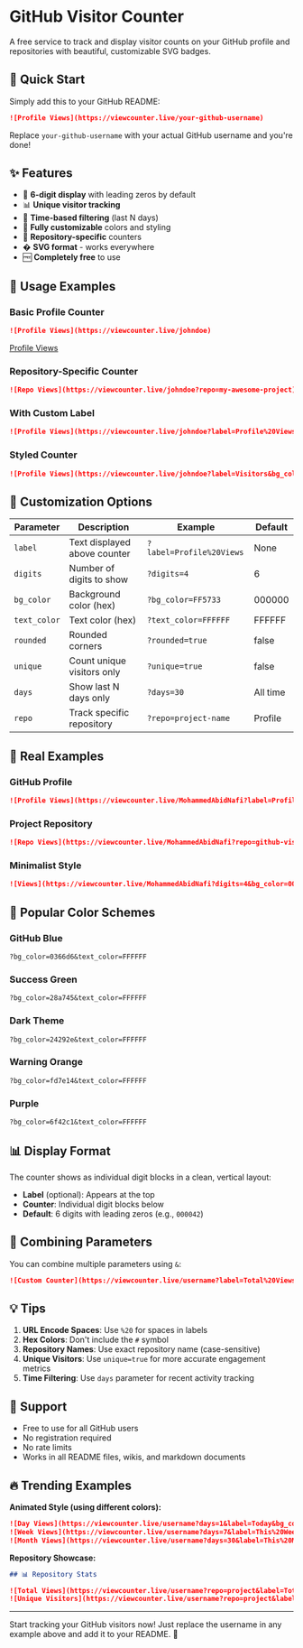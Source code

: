 # GitHub Visitor Counter

A free service to track and display visitor counts on your GitHub profile and repositories with beautiful, customizable SVG badges.

## 🚀 Quick Start

Simply add this to your GitHub README:

```markdown
![Profile Views](https://viewcounter.live/your-github-username)
```

Replace `your-github-username` with your actual GitHub username and you're done!

## ✨ Features

- 🔢 **6-digit display** with leading zeros by default
- 📊 **Unique visitor tracking**
- 📅 **Time-based filtering** (last N days)
- 🎨 **Fully customizable** colors and styling
- 📍 **Repository-specific** counters
- �️ **SVG format** - works everywhere
- 🆓 **Completely free** to use

## 📖 Usage Examples

### Basic Profile Counter

```markdown
![Profile Views](https://viewcounter.live/johndoe)
```

[Profile Views](https://viewcounter.live/MohammedAbidNafi)

### Repository-Specific Counter

```markdown
![Repo Views](https://viewcounter.live/johndoe?repo=my-awesome-project)
```

### With Custom Label

```markdown
![Profile Views](https://viewcounter.live/johndoe?label=Profile%20Views)
```

### Styled Counter

```markdown
![Profile Views](https://viewcounter.live/johndoe?label=Visitors&bg_color=0366d6&text_color=FFFFFF&rounded=true)
```

## 🎨 Customization Options

| Parameter    | Description                  | Example                  | Default  |
| ------------ | ---------------------------- | ------------------------ | -------- |
| `label`      | Text displayed above counter | `?label=Profile%20Views` | None     |
| `digits`     | Number of digits to show     | `?digits=4`              | 6        |
| `bg_color`   | Background color (hex)       | `?bg_color=FF5733`       | 000000   |
| `text_color` | Text color (hex)             | `?text_color=FFFFFF`     | FFFFFF   |
| `rounded`    | Rounded corners              | `?rounded=true`          | false    |
| `unique`     | Count unique visitors only   | `?unique=true`           | false    |
| `days`       | Show last N days only        | `?days=30`               | All time |
| `repo`       | Track specific repository    | `?repo=project-name`     | Profile  |

## 🎯 Real Examples

### GitHub Profile

```markdown
![Profile Views](https://viewcounter.live/MohammedAbidNafi?label=Profile%20Views&bg_color=0366d6&text_color=FFFFFF&rounded=true)
```

### Project Repository

```markdown
![Repo Views](https://viewcounter.live/MohammedAbidNafi?repo=github-visitor-counter&label=Repository%20Views&bg_color=28a745&text_color=FFFFFF&rounded=true&unique=true)
```

### Minimalist Style

```markdown
![Views](https://viewcounter.live/MohammedAbidNafi?digits=4&bg_color=000000&text_color=FFFFFF)
```

## 🌈 Popular Color Schemes

### GitHub Blue

```
?bg_color=0366d6&text_color=FFFFFF
```

### Success Green

```
?bg_color=28a745&text_color=FFFFFF
```

### Dark Theme

```
?bg_color=24292e&text_color=FFFFFF
```

### Warning Orange

```
?bg_color=fd7e14&text_color=FFFFFF
```

### Purple

```
?bg_color=6f42c1&text_color=FFFFFF
```

## 📊 Display Format

The counter shows as individual digit blocks in a clean, vertical layout:

- **Label** (optional): Appears at the top
- **Counter**: Individual digit blocks below
- **Default**: 6 digits with leading zeros (e.g., `000042`)

## 🔗 Combining Parameters

You can combine multiple parameters using `&`:

```markdown
![Custom Counter](https://viewcounter.live/username?label=Total%20Views&repo=project&digits=5&bg_color=FF6B6B&text_color=FFFFFF&rounded=true&unique=true&days=365)
```

## 💡 Tips

1. **URL Encode Spaces**: Use `%20` for spaces in labels
2. **Hex Colors**: Don't include the `#` symbol
3. **Repository Names**: Use exact repository name (case-sensitive)
4. **Unique Visitors**: Use `unique=true` for more accurate engagement metrics
5. **Time Filtering**: Use `days` parameter for recent activity tracking

## 🤝 Support

- Free to use for all GitHub users
- No registration required
- No rate limits
- Works in all README files, wikis, and markdown documents

## 🔥 Trending Examples

**Animated Style (using different colors):**

```markdown
![Day Views](https://viewcounter.live/username?days=1&label=Today&bg_color=FF6B6B)
![Week Views](https://viewcounter.live/username?days=7&label=This%20Week&bg_color=4ECDC4)
![Month Views](https://viewcounter.live/username?days=30&label=This%20Month&bg_color=45B7D1)
```

**Repository Showcase:**

```markdown
## 📊 Repository Stats

![Total Views](https://viewcounter.live/username?repo=project&label=Total%20Views&bg_color=2C3E50&text_color=FFFFFF&rounded=true)
![Unique Visitors](https://viewcounter.live/username?repo=project&label=Unique%20Visitors&unique=true&bg_color=E74C3C&text_color=FFFFFF&rounded=true)
```

---

Start tracking your GitHub visitors now! Just replace the username in any example above and add it to your README. 🎉
